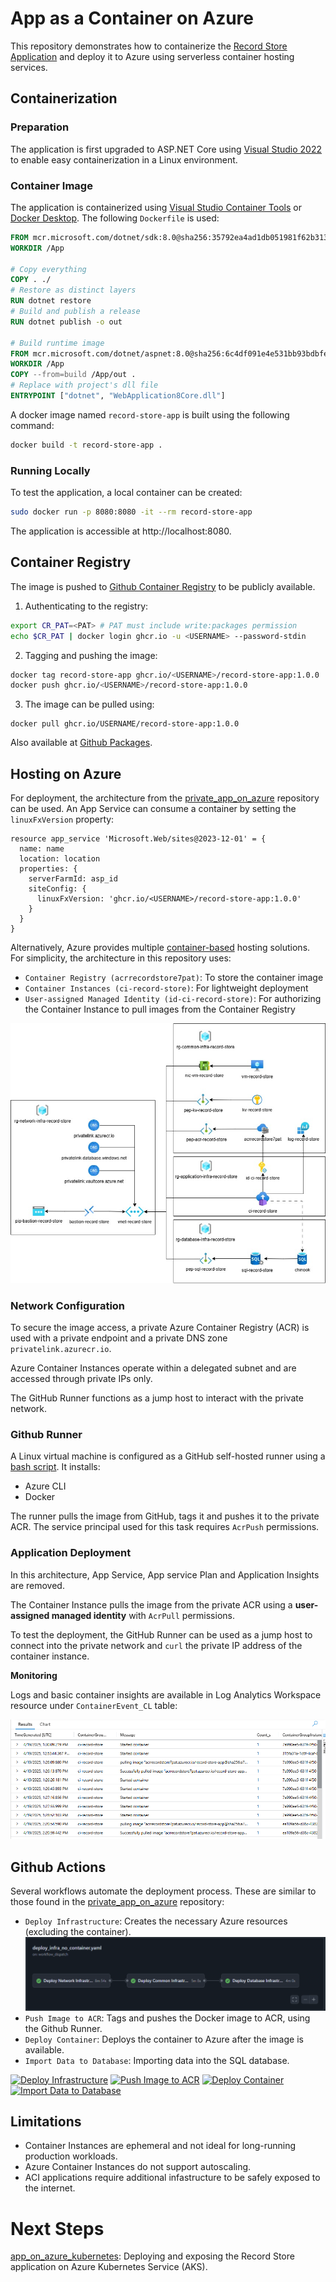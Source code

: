 # App as a Container on Azure

This repository demonstrates how to containerize the [Record Store Application](https://github.com/MaryKroustali/record_store_app) and deploy it to Azure using serverless container hosting services.

## Containerization

### Preparation
The application is first upgraded to ASP.NET Core using [Visual Studio 2022](https://learn.microsoft.com/en-us/aspnet/core/migration/mvc?view=aspnetcore-9.0) to enable easy containerization in a Linux environment.

### Container Image
The application is containerized using [Visual Studio Container Tools](https://learn.microsoft.com/en-us/visualstudio/containers/overview?view=vs-2022&toc=%2Fdotnet%2Fnavigate%2Fdevops-testing%2Ftoc.json&bc=%2Fdotnet%2Fbreadcrumb%2Ftoc.json) or [Docker Desktop](https://learn.microsoft.com/en-us/dotnet/core/docker/build-container?tabs=linux&pivots=dotnet-8-0#create-the-dockerfile).
The following `Dockerfile` is used:
```Dockerfile
FROM mcr.microsoft.com/dotnet/sdk:8.0@sha256:35792ea4ad1db051981f62b313f1be3b46b1f45cadbaa3c288cd0d3056eefb83 AS build
WORKDIR /App

# Copy everything
COPY . ./
# Restore as distinct layers
RUN dotnet restore
# Build and publish a release
RUN dotnet publish -o out

# Build runtime image
FROM mcr.microsoft.com/dotnet/aspnet:8.0@sha256:6c4df091e4e531bb93bdbfe7e7f0998e7ced344f54426b7e874116a3dc3233ff
WORKDIR /App
COPY --from=build /App/out .
# Replace with project's dll file
ENTRYPOINT ["dotnet", "WebApplication8Core.dll"]
```
A docker image named `record-store-app` is built using the following command:
```bash
docker build -t record-store-app .
```

### Running Locally
To test the application, a local container can be created:
```bash
sudo docker run -p 8080:8080 -it --rm record-store-app
```
The application is accessible at http://localhost:8080.

## Container Registry
The image is pushed to [Github Container Registry](https://docs.github.com/en/packages/working-with-a-github-packages-registry/working-with-the-container-registry) to be publicly available.

1. Authenticating to the registry:
```bash
export CR_PAT=<PAT> # PAT must include write:packages permission
echo $CR_PAT | docker login ghcr.io -u <USERNAME> --password-stdin
```
2. Tagging and pushing the image:
```bash
docker tag record-store-app ghcr.io/<USERNAME>/record-store-app:1.0.0
docker push ghcr.io/<USERNAME>/record-store-app:1.0.0
```
3. The image can be pulled using:
```
docker pull ghcr.io/USERNAME/record-store-app:1.0.0
```
Also available at [Github Packages](https://github.com/users/MaryKroustali/packages/container/package/record-store-app).

## Hosting on Azure
For deployment, the architecture from the [private_app_on_azure](https://github.com/MaryKroustali/private_app_on_azure) repository can be used. An App Service can consume a container by setting the `linuxFxVersion` property:
```bicep
resource app_service 'Microsoft.Web/sites@2023-12-01' = {
  name: name
  location: location
  properties: {
    serverFarmId: asp_id
    siteConfig: {
      linuxFxVersion: 'ghcr.io/<USERNAME>/record-store-app:1.0.0'
    }
  }
}
```
Alternatively, Azure provides multiple [container-based](https://azure.microsoft.com/en-us/products/category/containers) hosting solutions. For simplicity, the architecture in this repository uses:
- `Container Registry (acrrecordstore7pat)`: To store the container image
- `Container Instances (ci-record-store)`: For lightweight deployment
- `User-assigned Managed Identity (id-ci-record-store)`: For authorizing the Container Instance to pull images from the Container Registry

![Architecture](./images/architecture.jpg)

### Network Configuration
To secure the image access, a private Azure Container Registry (ACR) is used with a private endpoint and a private DNS zone `privatelink.azurecr.io`.

Azure Container Instances operate within a delegated subnet and are accessed through private IPs only.

The GitHub Runner functions as a jump host to interact with the private network.

### Github Runner
A Linux virtual machine is configured as a GitHub self-hosted runner using a [bash script](./scripts/buildagent.sh). It installs:
- Azure CLI
- Docker

The runner pulls the image from GitHub, tags it and pushes it to the private ACR. The service principal used for this task requires `AcrPush` permissions.

### Application Deployment
In this architecture, App Service, App service Plan and Application Insights are removed.

The Container Instance pulls the image from the private ACR using a **user-assigned managed identity** with `AcrPull` permissions.

To test the deployment, the GitHub Runner can be used as a jump host to connect into the private network and `curl` the private IP address of the container instance.

**Monitoring**

Logs and basic container insights are available in Log Analytics Workspace resource under `ContainerEvent_CL` table:

![Container Logs](./images/container-insights.png)

## Github Actions
Several workflows automate the deployment process. These are similar to those found in the [private_app_on_azure](https://github.com/MaryKroustali/private_app_on_azure?tab=readme-ov-file#github-actions) repository:
- `Deploy Infrastructure`: Creates the necessary Azure resources (excluding the container).
![Infra Workflow](./images/infra-workflow-jobs.png)
- `Push Image to ACR`: Tags and pushes the Docker image to ACR, using the Github Runner.
- `Deploy Container`: Deploys the container to Azure after the image is available.
- `Import Data to Database`: Importing data into the SQL database.

[![Deploy Infrastructure](https://github.com/MaryKroustali/containerized_app_on_azure/actions/workflows/deploy_infra_no_container.yaml/badge.svg)](https://github.com/MaryKroustali/containerized_app_on_azure/actions/workflows/deploy_infra_no_container.yaml)  [![Push Image to ACR](https://github.com/MaryKroustali/containerized_app_on_azure/actions/workflows/push_to_registry.yaml/badge.svg)](https://github.com/MaryKroustali/containerized_app_on_azure/actions/workflows/push_to_registry.yaml) [![Deploy Container](https://github.com/MaryKroustali/containerized_app_on_azure/actions/workflows/deploy_container.yaml/badge.svg)](https://github.com/MaryKroustali/containerized_app_on_azure/actions/workflows/deploy_container.yaml) [![Import Data to Database](https://github.com/MaryKroustali/containerized_app_on_azure/actions/workflows/import_db_data.yaml/badge.svg)](https://github.com/MaryKroustali/containerized_app_on_azure/actions/workflows/import_db_data.yaml)

## Limitations
- Container Instances are ephemeral and not ideal for long-running production workloads.
- Azure Container Instances do not support autoscaling.
- ACI applications require additional infastructure to be safely exposed to the internet.

# Next Steps
[app_on_azure_kubernetes](https://github.com/MaryKroustali/app_on_azure_kubernetes): Deploying and exposing the Record Store application on Azure Kubernetes Service (AKS).
